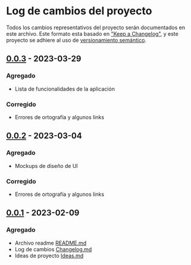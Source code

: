 # Log de cambios del proyecto

Todos los cambios representativos del proyecto serán documentados en este archivo. Este formato esta basado en ["Keep a Changelog"](https://keepachangelog.com/en/1.0.0/), y este proyecto se adhiere al uso de [versionamiento semántico](https://semver.org/spec/v2.0.0.html).


## [0.0.3](https://github.com/11161518702/Proyecto-2023/edit/wjfatuan/v0.0.3) - 2023-03-29

### Agregado

- Lista de funcionalidades de la aplicación

### Corregido

- Errores de ortografía y algunos links


## [0.0.2](https://github.com/11161518702/Proyecto-2023/edit/wjfatuan/v0.0.2) - 2023-03-04

### Agregado

- Mockups de diseño de UI

### Corregido

- Errores de ortografía y algunos links


## [0.0.1](https://github.com/11161518702/Proyecto-2023/edit/wjfatuan/v.0.0.1) - 2023-02-09

### Agregado

- Archivo readme  [README.md](../README.md)
- Log de cambios [Changelog.md](Changelog.md)
- Ideas de proyecto [Ideas.md](Ideas.md)

